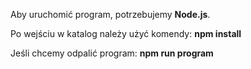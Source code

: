 Aby uruchomić program, potrzebujemy **Node.js**.

Po wejściu w katalog należy użyć komendy:
**npm install**

Jeśli chcemy odpalić program:
**npm run program**
